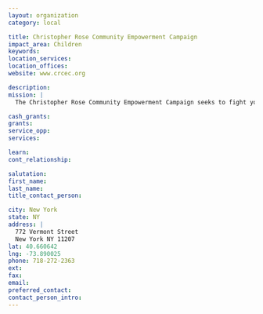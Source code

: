 ```yaml
---
layout: organization
category: local

title: Christopher Rose Community Empowerment Campaign
impact_area: Children
keywords: 
location_services: 
location_offices: 
website: www.crcec.org

description: 
mission: |
  The Christopher Rose Community Empowerment Campaign seeks to fight youth violence by raising community awareness and creating solutions by offering positive alternatives.

cash_grants: 
grants: 
service_opp: 
services: 

learn: 
cont_relationship: 

salutation: 
first_name: 
last_name: 
title_contact_person: 

city: New York
state: NY
address: |
  772 Vermont Street  
  New York NY 11207
lat: 40.660642
lng: -73.890025
phone: 718-272-2363
ext: 
fax: 
email: 
preferred_contact: 
contact_person_intro: 
---
```

